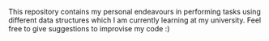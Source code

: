 This repository contains my personal endeavours in performing tasks using different data structures which I am currently learning at my university.
Feel free to give suggestions to improvise my code :)
